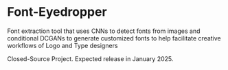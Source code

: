 # Font-Eyedropper
Font extraction tool that uses CNNs to detect fonts from images and conditional DCGANs to generate customized fonts to help facilitate creative workflows of Logo and Type designers

Closed-Source Project. Expected release in January 2025.
